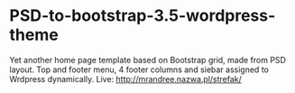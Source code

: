 # PSD-to-bootstrap-3.5-wordpress-theme

Yet another home page template based on Bootstrap grid, made from PSD layout. Top and footer menu, 4 footer columns and siebar assigned to Wrdpress dynamically.
Live: http://mrandree.nazwa.pl/strefak/
